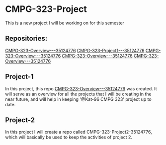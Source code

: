 # CMPG-323-Project
This is a new project I will be working on for this semester

## Repositories:
[CMPG-323-Overview---35124776](https://github.com/Kat-96/CMPG-323-Overview---35124776)
[CMPG-323-Project1---35124776](https://github.com/Kat-96/CMPG-323-Project1---35124776)
[CMPG-323-Overview---35124776](https://github.com/Kat-96/CMPG-323-Overview---35124776)
[CMPG-323-Overview---35124776](https://github.com/Kat-96/CMPG-323-Overview---35124776)
[CMPG-323-Overview---35124776](https://github.com/Kat-96/CMPG-323-Overview---35124776)

## Project-1

In this project, this repo [CMPG-323-Overview---35124776](https://github.com/Kat-96/CMPG-323-Overview---35124776) was created. It will serve as an overview for all the projects that I will be creating in the near future, and will help in keeping '@Kat-96 CMPG 323' project up to date.

## Project-2

In this project I will create a repo called CMPG-323-Project2-35124776, which will basically be used to keep the activities of project 2.


